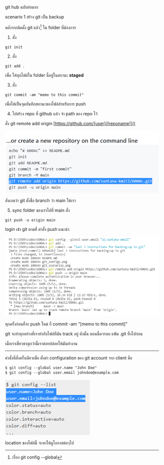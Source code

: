 git hub ฉบับย่อมาก

scenario 1 สร้าง git เป็น backup

หลังจากติดตั้ง git แล้ว[^1] ใน folder ที่ต้องการ 
1. สั่ง

<!-- Code Blocks -->
```git
git init
```

2. สั่ง
<!-- Code Blocks -->
```git
git add .
```
เพื่อ ให้ทุกไฟล์ใน folder นี้อยู่ในสถานะ **staged**

3. สั่ง 
<!-- Code Blocks -->
```git
git commit -am "memo to this commit"
```
เพื่อให้เป็นจุดบันทึกสถานะของไฟล์สำหรับการ push

4. ไปสร้าง repo ที่ github แล้ว จำ path ของ repo ไว้

สั่ง git remote add origin [https://github.com/[user]/[reponame]]()

![คำแนะนำจาก git ช่วยได้เยอะ](https://github.com/suntana-kmitl/6004c/blob/main/git_scenario1.png)

สังเกตว่า git ตั้งชื่อ branch ว่า  main  ให้เรา

5. sync folder ของเราไปที่ main
สั่ง
<!-- Code Blocks -->
```git
git push -u origin main 
```
login เข้า git ตามที่ คำสั่ง push แนะนำ

![ตัวอย่างการสั่งงาน](https://github.com/suntana-kmitl/6004c/blob/main/git_scenario1_try1.png)

ทุกครั้งก่อนที่จะ push ใหม่ ก็ commit -am "[memo to this commit]"  

git จะทำทุกอย่างที่เราทำกับไฟล์ที่มัน track อยู่ ดังนั้น ตอนนี้ควรลบ แฟ้ม .git ทิ้งไปก่อน 

เมื่อเราเชี่ยวชาญกว่านี้เราค่อยปล่อยให้มันทำงาน

---

[^1]: เรื่อง git config --global

คำสั่งที่สั่งครั้งเดียวเพื่อ ตั้งค่า configuration ของ git account จาก client คือ

<!-- Code Blocks -->
```git
$ git config --global user.name "John Doe"
$ git config --global user.email johndoe@example.com
```

![git_config1.png](https://github.com/suntana-kmitl/6004c/blob/main/git_config1.png)

location ของไฟล์นี้ จะหาให้ดูโอกาสต่อๆไป